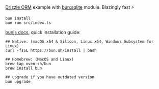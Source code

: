 [Drizzle ORM](https://github.com/drizzle-team/drizzle-orm) example with [bun:sqlite](https://bun.sh) module. Blazingly fast ⚡️
```shell
bun install
bun run src/index.ts
```

[bunjs docs](https://github.com/oven-sh/bun#Reference), quick installation guide:
```shell
## Native: (macOS x64 & Silicon, Linux x64, Windows Subsystem for Linux)
curl -fsSL https://bun.sh/install | bash

## Homebrew: (MacOS and Linux)
brew tap oven-sh/bun
brew install bun

## upgrade if you have outdated version
bun upgrade
```
